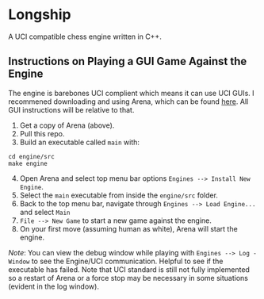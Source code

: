 # Longship

A UCI compatible chess engine written in C++.

## Instructions on Playing a GUI Game Against the Engine

The engine is barebones UCI complient which means it can use UCI GUIs.  I recommened downloading and using Arena, which can be found [here](http://www.playwitharena.de/).  All GUI instructions will be relative to that.

1. Get a copy of Arena (above).
2. Pull this repo.
3. Build an executable called `main` with:
```shell
cd engine/src
make engine
```
4. Open Arena and select top menu bar options `Engines --> Install New Engine`.
5. Select the `main` executable from inside the `engine/src` folder.
6. Back to the top menu bar, navigate through `Engines --> Load Engine...` and select `Main`
7. `File --> New Game` to start a new game against the engine.
8.  On your first move (assuming human as white), Arena will start the engine.

*Note*: You can view the debug window while playing with `Engines --> Log - Window` to see the Engine/UCI communication. Helpful to see if the executable has failed.  Note that UCI standard is still not fully implemented so a restart of Arena or a force stop may be necessary in some situations (evident in the log window).